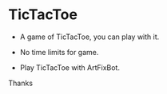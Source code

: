 # TicTacToe

* A game of TicTacToe, you can play with it.

* No time limits for game.

* Play TicTacToe with ArtFixBot.

Thanks
